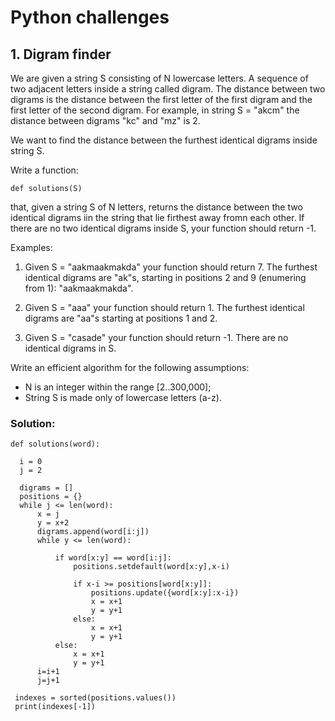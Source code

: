 # Python challenges

## 1. Digram finder

We are given a string S consisting of N lowercase letters. A sequence of two adjacent letters inside a string called digram. The distance
between two digrams is the distance between the first letter of the first digram and the first letter of the second digram. For example, in
string S = "akcm" the distance between digrams "kc" and "mz" is 2.

We want to find the distance between the furthest identical digrams inside string S.

Write a function:
	
	def solutions(S)

that, given a string S of N letters, returns the distance between the two identical
digrams iin the string that lie firthest away fromn each other. If there are no two
identical digrams inside S, your function should return -1.

Examples:

1. Given S = "aakmaakmakda" your function should return 7. The furthest identical digrams are "ak"s,
starting in positions 2 and 9 (enumering from 1): "aakmaakmakda".

2. Given S = "aaa" your function should return 1. The furthest identical digrams are "aa"s starting at 
positions 1 and 2.

3. Given S = "casade" your function should return -1. There are no identical digrams in S.

Write an efficient algorithm for the following assumptions:

- N is an integer within the range [2..300,000];
- String S is made only of lowercase letters (a-z).
  
### Solution:
    def solutions(word):

      i = 0
      j = 2

      digrams = []
      positions = {}
      while j <= len(word):
          x = j
          y = x+2
          digrams.append(word[i:j])
          while y <= len(word):
            
              if word[x:y] == word[i:j]:
                  positions.setdefault(word[x:y],x-i)
                
                  if x-i >= positions[word[x:y]]:                
                      positions.update({word[x:y]:x-i})
                      x = x+1
                      y = y+1
                  else:
                      x = x+1
                      y = y+1
              else:
                  x = x+1
                  y = y+1
          i=i+1
          j=j+1
        
     indexes = sorted(positions.values())
     print(indexes[-1])
    

  
 
